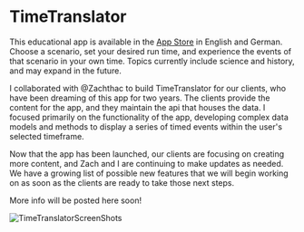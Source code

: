 # TimeTranslator
This educational app is available in the [App Store](https://apps.apple.com/us/app/time-translator/id1552304730) in English and German.
Choose a scenario, set your desired run time, and experience the events of that scenario in your own time. Topics currently include science and history, and may expand in the future.

I collaborated with @Zachthac to build TimeTranslator for our clients, who have been dreaming of this app for two years. The clients provide the content for the app, and they maintain the api that houses the data. I focused primarily on the functionality of the app, developing complex data models and methods to display a series of timed events within the user's selected timeframe.

Now that the app has been launched, our clients are focusing on creating more content, and Zach and I are continuing to make updates as needed. We have a growing list of possible new features that we will begin working on as soon as the clients are ready to take those next steps.

More info will be posted here soon!

![TimeTranslatorScreenShots](https://user-images.githubusercontent.com/64975403/115069294-3a9d1700-9ea8-11eb-885d-bb6e3a8c240b.png)
